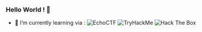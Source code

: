 ### Hello World ! 👋 
<!--
**xcornx/xcornx** is a ✨ _special_ ✨ repository because its `README.md` (this file) appears on your GitHub profile.

Here are some ideas to get you started:

- 🔭 I’m currently working on ...
- 🌱 I’m currently learning ...
- 👯 I’m looking to collaborate on ...
- 🤔 I’m looking for help with ...
- 💬 Ask me about ...
- 📫 How to reach me: ...
- 😄 Pronouns: ...
- ⚡ Fun fact: ...
-->
- 🌱 I’m currently learning via :
![EchoCTF](https://echoctf.red/profile/4911377/badge)
<img src="https://tryhackme-badges.s3.amazonaws.com/vvip1337.png" alt="TryHackMe"> <img src="http://www.hackthebox.eu/badge/image/468520" alt="Hack The Box">

